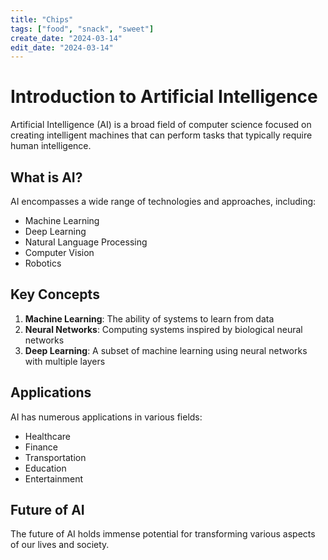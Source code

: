 ```yaml
---
title: "Chips"
tags: ["food", "snack", "sweet"]
create_date: "2024-03-14"
edit_date: "2024-03-14"
---
```


# Introduction to Artificial Intelligence

Artificial Intelligence (AI) is a broad field of computer science focused on creating intelligent machines that can perform tasks that typically require human intelligence.

## What is AI?

AI encompasses a wide range of technologies and approaches, including:

- Machine Learning
- Deep Learning
- Natural Language Processing
- Computer Vision
- Robotics

## Key Concepts

1. **Machine Learning**: The ability of systems to learn from data
2. **Neural Networks**: Computing systems inspired by biological neural networks
3. **Deep Learning**: A subset of machine learning using neural networks with multiple layers

## Applications

AI has numerous applications in various fields:

- Healthcare
- Finance
- Transportation
- Education
- Entertainment

## Future of AI

The future of AI holds immense potential for transforming various aspects of our lives and society. 